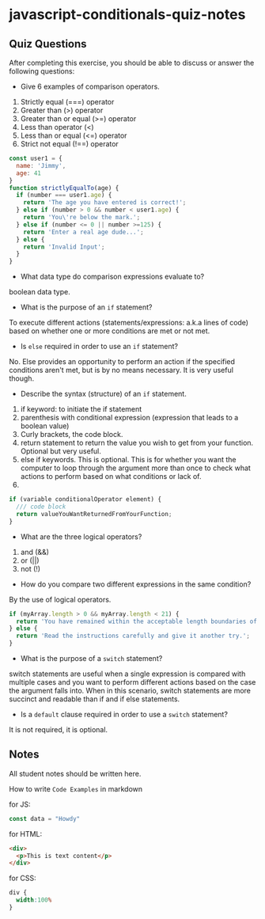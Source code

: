 # javascript-conditionals-quiz-notes

## Quiz Questions

After completing this exercise, you should be able to discuss or answer the following questions:

- Give 6 examples of comparison operators.

1. Strictly equal (===) operator
2. Greater than (>) operator
3. Greater than or equal (>=) operator
4. Less than operator (<)
5. Less than or equal (<=) operator
6. Strict not equal (!==) operator


```javascript
const user1 = {
  name: 'Jimmy',
  age: 41
}
function strictlyEqualTo(age) {
  if (number === user1.age) {
    return 'The age you have entered is correct!';
  } else if (number > 0 && number < user1.age) {
    return 'You\'re below the mark.';
  } else if (number <= 0 || number >=125) {
    return 'Enter a real age dude...';
  } else {
    return 'Invalid Input';
  }
}
```

- What data type do comparison expressions evaluate to?

boolean data type.

- What is the purpose of an `if` statement?

To execute different actions (statements/expressions: a.k.a lines of code) based on whether one or more conditions are met or not met. 

- Is `else` required in order to use an `if` statement?

No. Else provides an opportunity to perform an action if the specified conditions aren't met, but is by no means necessary. It is very useful though.

- Describe the syntax (structure) of an `if` statement.

1. if keyword: to initiate the if statement
2. parenthesis with conditional expression (expression that leads to a boolean value)
3. Curly brackets, the code block.
4. return statement to return the value you wish to get from your function. Optional but very useful.
5. else if keywords. This is optional. This is for whether you want the computer to loop through the argument more than once to check what actions to perform based on what conditions or lack of.
6. 

```javascript
if (variable conditionalOperator element) {
  /// code block
  return valueYouWantReturnedFromYourFunction;
}
```

- What are the three logical operators?

1. and (&&)
2. or (||)
3. not (!)

- How do you compare two different expressions in the same condition?

By the use of logical operators.

```javascript
if (myArray.length > 0 && myArray.length < 21) {
  return 'You have remained within the acceptable length boundaries of arrays for this exercise.';
} else {
  return 'Read the instructions carefully and give it another try.';
}
```

- What is the purpose of a `switch` statement?

switch statements are useful when a single expression is compared with multiple cases and you want to perform different actions based on the case the argument falls into.
When in this scenario, switch statements are more succinct and readable than if and if else statements.

- Is a `default` clause required in order to use a `switch` statement?

It is not required, it is optional.

## Notes

All student notes should be written here.


How to write `Code Examples` in markdown

for JS:
```javascript
const data = "Howdy"
```

for HTML:
```html
<div>
  <p>This is text content</p>
</div>
```

for CSS:
```css
div {
  width:100%
}
```
